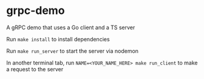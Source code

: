 # grpc-demo
A gRPC demo that uses a Go client and a TS server

Run `make install` to install dependencies

Run `make run_server` to start the server via nodemon

In another terminal tab, run `NAME=<YOUR_NAME_HERE> make run_client` to make a request to the server

